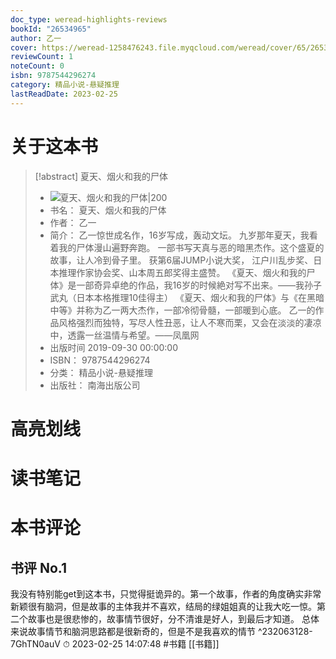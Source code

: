 ```yaml
---
doc_type: weread-highlights-reviews
bookId: "26534965"
author: 乙一
cover: https://weread-1258476243.file.myqcloud.com/weread/cover/65/26534965/t7_26534965.jpg
reviewCount: 1
noteCount: 0
isbn: 9787544296274
category: 精品小说-悬疑推理
lastReadDate: 2023-02-25
---
```

# 关于这本书
> [!abstract] 夏天、烟火和我的尸体
> - ![ 夏天、烟火和我的尸体|200](https://weread-1258476243.file.myqcloud.com/weread/cover/65/26534965/t7_26534965.jpg)
> - 书名： 夏天、烟火和我的尸体
> - 作者： 乙一
> - 简介： 乙一惊世成名作，16岁写成，轰动文坛。
九岁那年夏天，我看着我的尸体漫山遍野奔跑。
一部书写天真与恶的暗黑杰作。这个盛夏的故事，让人冷到骨子里。
获第6届JUMP小说大奖， 江户川乱步奖、日本推理作家协会奖、山本周五郎奖得主盛赞。          《夏天、烟火和我的尸体》是一部奇异卓绝的作品，我16岁的时候絶对写不出来。——我孙子武丸（日本本格推理10佳得主）
《夏天、烟火和我的尸体》与《在黑暗中等》并称为乙一两大杰作，一部冷彻骨髓，一部暖到心底。
 乙一的作品风格强烈而独特，写尽人性丑恶，让人不寒而栗，又会在淡淡的凄凉中，透露一丝温情与希望。——凤凰网
> - 出版时间 2019-09-30 00:00:00
> - ISBN： 9787544296274
> - 分类： 精品小说-悬疑推理
> - 出版社： 南海出版公司

# 高亮划线

# 读书笔记

# 本书评论

## 书评 No.1 
我没有特别能get到这本书，只觉得挺诡异的。第一个故事，作者的角度确实非常新颖很有脑洞，但是故事的主体我并不喜欢，结局的绿姐姐真的让我大吃一惊。第二个故事也是很悲惨的，故事情节很好，分不清谁是好人，到最后才知道。 总体来说故事情节和脑洞思路都是很新奇的，但是不是我喜欢的情节 ^232063128-7GhTN0auV
⏱ 2023-02-25 14:07:48
#书籍  [[书籍]] 